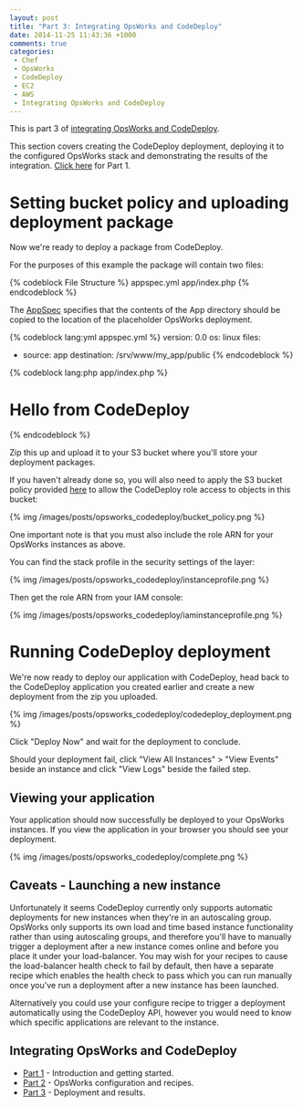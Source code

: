 ```yaml
---
layout: post
title: "Part 3: Integrating OpsWorks and CodeDeploy"
date: 2014-11-25 11:43:36 +1000
comments: true
categories:
 - Chef
 - OpsWorks
 - CodeDeploy
 - EC2
 - AWS
 - Integrating OpsWorks and CodeDeploy
---
```


This is part 3 of [integrating OpsWorks and CodeDeploy](/blog/categories/integrating-opsworks-and-codedeploy/).

This section covers creating the CodeDeploy deployment, deploying it to the configured OpsWorks stack and demonstrating the results of the integration.
 [Click here](/blog/2014/11/23/integrating-opsworks-and-codedeploy/) for Part 1.

<!-- more -->

# Setting bucket policy and uploading deployment package

Now we're ready to deploy a package from CodeDeploy.

For the purposes of this example the package will contain two files:

{% codeblock File Structure %}
appspec.yml
app/index.php
{% endcodeblock %}

The [AppSpec](http://docs.aws.amazon.com/codedeploy/latest/userguide/app-spec-ref.html) specifies that the contents of the
 App directory should be copied to the location of the placeholder OpsWorks deployment.

{% codeblock lang:yml appspec.yml %}
version: 0.0
os: linux
files:
   - source: app
     destination: /srv/www/my_app/public
{% endcodeblock %}

{% codeblock lang:php app/index.php %}
<h1>Hello from CodeDeploy</h1>
{% endcodeblock %}

Zip this up and upload it to your S3 bucket where you'll store your deployment packages.

If you haven't already done so, you will also need to apply the S3 bucket policy provided [here](http://docs.aws.amazon.com/codedeploy/latest/userguide/how-to-deploy-revision.html)
 to allow the CodeDeploy role access to objects in this bucket:

{% img /images/posts/opsworks_codedeploy/bucket_policy.png %}

One important note is that you must also include the role ARN for your OpsWorks instances as above.

You can find the stack profile in the security settings of the layer:

{% img /images/posts/opsworks_codedeploy/instanceprofile.png %}

Then get the role ARN from your IAM console:

{% img /images/posts/opsworks_codedeploy/iaminstanceprofile.png %}

# Running CodeDeploy deployment

We're now ready to deploy our application with CodeDeploy, head back to the CodeDeploy application you created earlier
 and create a new deployment from the zip you uploaded.

{% img /images/posts/opsworks_codedeploy/codedeploy_deployment.png %}

Click "Deploy Now" and wait for the deployment to conclude.

Should your deployment fail, click "View All Instances" > "View Events" beside an instance and click "View Logs" beside the failed step.

## Viewing your application

Your application should now successfully be deployed to your OpsWorks instances. If you view the application in your
 browser you should see your deployment.

{% img /images/posts/opsworks_codedeploy/complete.png %}

## Caveats - Launching a new instance

Unfortunately it seems CodeDeploy currently only supports automatic deployments for new instances when they're in
 an autoscaling group. OpsWorks only supports its own load and time based instance functionality rather than
 using autoscaling groups, and therefore you'll have to manually trigger a deployment after a new instance comes online
 and before you place it under your load-balancer. You may wish for your recipes to cause the load-balancer health
 check to fail by default, then have a separate recipe which enables the health check to pass which you can run manually
 once you've run a deployment after a new instance has been launched.

Alternatively you could use your configure recipe to trigger a deployment automatically using the CodeDeploy API,
 however you would need to know which specific applications are relevant to the instance.

## Integrating OpsWorks and CodeDeploy

* [Part 1](/blog/2014/11/23/integrating-opsworks-and-codedeploy/) - Introduction and getting started.
* [Part 2](/blog/2014/11/24/part-2-integrating-opsworks-and-codedeploy/) - OpsWorks configuration and recipes.
* [Part 3](/blog/2014/11/25/part-3-integrating-opsworks-and-codedeploy/) - Deployment and results.